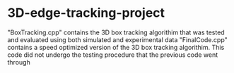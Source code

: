 # 3D-edge-tracking-project
"BoxTracking.cpp" 
contains the 3D box tracking algorithim that was tested and evaluated using both simulated and experimental data
"FinalCode.cpp" 
contains a speed optimized version of the 3D box tracking algorithim. This code did not undergo the testing procedure that the 
previous code went through
